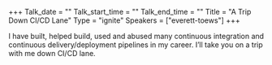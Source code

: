+++
Talk_date = ""
Talk_start_time = ""
Talk_end_time = ""
Title = "A Trip Down CI/CD Lane"
Type = "ignite"
Speakers = ["everett-toews"]
+++

I have built, helped build, used and abused many continuous integration and continuous delivery/deployment pipelines in my career. I’ll take you on a trip with me down CI/CD lane.
